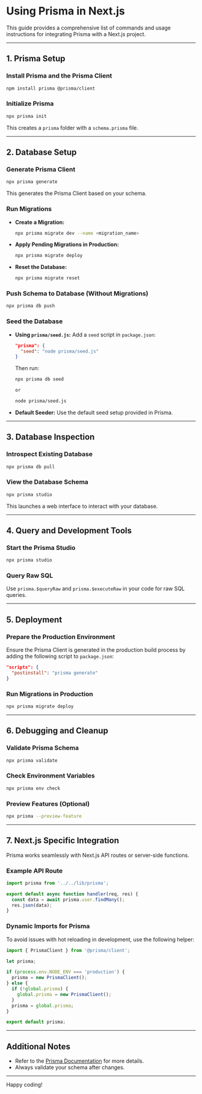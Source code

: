 # Using Prisma in Next.js

This guide provides a comprehensive list of commands and usage instructions for integrating Prisma with a Next.js project.

---

## 1. Prisma Setup

### Install Prisma and the Prisma Client

```bash
npm install prisma @prisma/client
```

### Initialize Prisma

```bash
npx prisma init
```

This creates a `prisma` folder with a `schema.prisma` file.

---

## 2. Database Setup

### Generate Prisma Client

```bash
npx prisma generate
```

This generates the Prisma Client based on your schema.

### Run Migrations

- **Create a Migration:**
  ```bash
  npx prisma migrate dev --name <migration_name>
  ```
- **Apply Pending Migrations in Production:**
  ```bash
  npx prisma migrate deploy
  ```
- **Reset the Database:**
  ```bash
  npx prisma migrate reset
  ```

### Push Schema to Database (Without Migrations)

```bash
npx prisma db push
```

### Seed the Database

- **Using `prisma/seed.js`:**
  Add a `seed` script in `package.json`:

  ```json
  "prisma": {
    "seed": "node prisma/seed.js"
  }
  ```

  Then run:

  ```bash
  npx prisma db seed

  or

  node prisma/seed.js
  ```

- **Default Seeder:**
  Use the default seed setup provided in Prisma.

---

## 3. Database Inspection

### Introspect Existing Database

```bash
npx prisma db pull
```

### View the Database Schema

```bash
npx prisma studio
```

This launches a web interface to interact with your database.

---

## 4. Query and Development Tools

### Start the Prisma Studio

```bash
npx prisma studio
```

### Query Raw SQL

Use `prisma.$queryRaw` and `prisma.$executeRaw` in your code for raw SQL queries.

---

## 5. Deployment

### Prepare the Production Environment

Ensure the Prisma Client is generated in the production build process by adding the following script to `package.json`:

```json
"scripts": {
  "postinstall": "prisma generate"
}
```

### Run Migrations in Production

```bash
npx prisma migrate deploy
```

---

## 6. Debugging and Cleanup

### Validate Prisma Schema

```bash
npx prisma validate
```

### Check Environment Variables

```bash
npx prisma env check
```

### Preview Features (Optional)

```bash
npx prisma --preview-feature
```

---

## 7. Next.js Specific Integration

Prisma works seamlessly with Next.js API routes or server-side functions.

### Example API Route

```javascript
import prisma from '../../lib/prisma';

export default async function handler(req, res) {
  const data = await prisma.user.findMany();
  res.json(data);
}
```

### Dynamic Imports for Prisma

To avoid issues with hot reloading in development, use the following helper:

```javascript
import { PrismaClient } from '@prisma/client';

let prisma;

if (process.env.NODE_ENV === 'production') {
  prisma = new PrismaClient();
} else {
  if (!global.prisma) {
    global.prisma = new PrismaClient();
  }
  prisma = global.prisma;
}

export default prisma;
```

---

## Additional Notes

- Refer to the [Prisma Documentation](https://www.prisma.io/docs) for more details.
- Always validate your schema after changes.

---

Happy coding!
